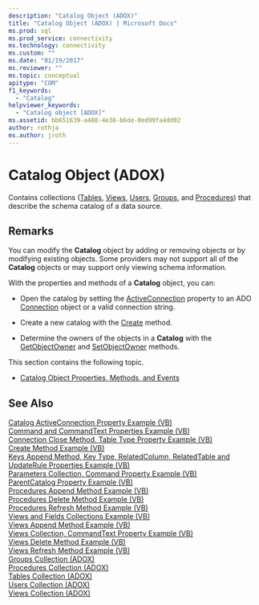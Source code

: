 ```yaml
---
description: "Catalog Object (ADOX)"
title: "Catalog Object (ADOX) | Microsoft Docs"
ms.prod: sql
ms.prod_service: connectivity
ms.technology: connectivity
ms.custom: ""
ms.date: "01/19/2017"
ms.reviewer: ""
ms.topic: conceptual
apitype: "COM"
f1_keywords: 
  - "Catalog"
helpviewer_keywords: 
  - "Catalog object [ADOX]"
ms.assetid: bb651639-a488-4e38-b6de-0ed99fa4dd92
author: rothja
ms.author: jroth
---
```

# Catalog Object (ADOX)
Contains collections ([Tables](./tables-collection-adox.md), [Views](./views-collection-adox.md), [Users](./users-collection-adox.md), [Groups](./groups-collection-adox.md), and [Procedures](./procedures-collection-adox.md)) that describe the schema catalog of a data source.  
  
## Remarks  
 You can modify the **Catalog** object by adding or removing objects or by modifying existing objects. Some providers may not support all of the **Catalog** objects or may support only viewing schema information.  
  
 With the properties and methods of a **Catalog** object, you can:  
  
-   Open the catalog by setting the [ActiveConnection](./activeconnection-property-adox.md) property to an ADO [Connection](../ado-api/connection-object-ado.md) object or a valid connection string.  
  
-   Create a new catalog with the [Create](./create-method-adox.md) method.  
  
-   Determine the owners of the objects in a **Catalog** with the [GetObjectOwner](./getobjectowner-method-adox.md) and [SetObjectOwner](./setobjectowner-method.md) methods.  
  
 This section contains the following topic.  
  
-   [Catalog Object Properties, Methods, and Events](./catalog-object-properties-methods-and-events.md)  
  
## See Also  
 [Catalog ActiveConnection Property Example (VB)](./catalog-activeconnection-property-example-vb.md)   
 [Command and CommandText Properties Example (VB)](./command-and-commandtext-properties-example-vb.md)   
 [Connection Close Method, Table Type Property Example (VB)](./connection-close-method-table-type-property-example-vb.md)   
 [Create Method Example (VB)](./create-method-example-vb.md)   
 [Keys Append Method, Key Type, RelatedColumn, RelatedTable and UpdateRule Properties Example (VB)](./keys-append-method-key-type-relatedcolumn-relatedtable-example-vb.md)   
 [Parameters Collection, Command Property Example (VB)](./parameters-collection-command-property-example-vb.md)   
 [ParentCatalog Property Example (VB)](./parentcatalog-property-example-vb.md)   
 [Procedures Append Method Example (VB)](./procedures-append-method-example-vb.md)   
 [Procedures Delete Method Example (VB)](./procedures-delete-method-example-vb.md)   
 [Procedures Refresh Method Example (VB)](./procedures-refresh-method-example-vb.md)   
 [Views and Fields Collections Example (VB)](./views-and-fields-collections-example-vb.md)   
 [Views Append Method Example (VB)](./views-append-method-example-vb.md)   
 [Views Collection, CommandText Property Example (VB)](./views-collection-commandtext-property-example-vb.md)   
 [Views Delete Method Example (VB)](./views-delete-method-example-vb.md)   
 [Views Refresh Method Example (VB)](./views-refresh-method-example-vb.md)   
 [Groups Collection (ADOX)](./groups-collection-adox.md)   
 [Procedures Collection (ADOX)](./procedures-collection-adox.md)   
 [Tables Collection (ADOX)](./tables-collection-adox.md)   
 [Users Collection (ADOX)](./users-collection-adox.md)   
 [Views Collection (ADOX)](./views-collection-adox.md)